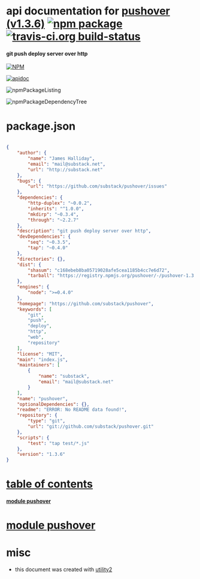 # api documentation for  [pushover (v1.3.6)](https://github.com/substack/pushover)  [![npm package](https://img.shields.io/npm/v/npmdoc-pushover.svg?style=flat-square)](https://www.npmjs.org/package/npmdoc-pushover) [![travis-ci.org build-status](https://api.travis-ci.org/npmdoc/node-npmdoc-pushover.svg)](https://travis-ci.org/npmdoc/node-npmdoc-pushover)
#### git push deploy server over http

[![NPM](https://nodei.co/npm/pushover.png?downloads=true)](https://www.npmjs.com/package/pushover)

[![apidoc](https://npmdoc.github.io/node-npmdoc-pushover/build/screenCapture.buildNpmdoc.browser._2Fhome_2Ftravis_2Fbuild_2Fnpmdoc_2Fnode-npmdoc-pushover_2Ftmp_2Fbuild_2Fapidoc.html.png)](https://npmdoc.github.io/node-npmdoc-pushover/build/apidoc.html)

![npmPackageListing](https://npmdoc.github.io/node-npmdoc-pushover/build/screenCapture.npmPackageListing.svg)

![npmPackageDependencyTree](https://npmdoc.github.io/node-npmdoc-pushover/build/screenCapture.npmPackageDependencyTree.svg)



# package.json

```json

{
    "author": {
        "name": "James Halliday",
        "email": "mail@substack.net",
        "url": "http://substack.net"
    },
    "bugs": {
        "url": "https://github.com/substack/pushover/issues"
    },
    "dependencies": {
        "http-duplex": "~0.0.2",
        "inherits": "^1.0.0",
        "mkdirp": "~0.3.4",
        "through": "~2.2.7"
    },
    "description": "git push deploy server over http",
    "devDependencies": {
        "seq": "~0.3.5",
        "tap": "~0.4.0"
    },
    "directories": {},
    "dist": {
        "shasum": "c168ebeb8ba05719028afe5cea1185b4cc7e6d72",
        "tarball": "https://registry.npmjs.org/pushover/-/pushover-1.3.6.tgz"
    },
    "engines": {
        "node": ">=0.4.0"
    },
    "homepage": "https://github.com/substack/pushover",
    "keywords": [
        "git",
        "push",
        "deploy",
        "http",
        "web",
        "repository"
    ],
    "license": "MIT",
    "main": "index.js",
    "maintainers": [
        {
            "name": "substack",
            "email": "mail@substack.net"
        }
    ],
    "name": "pushover",
    "optionalDependencies": {},
    "readme": "ERROR: No README data found!",
    "repository": {
        "type": "git",
        "url": "git://github.com/substack/pushover.git"
    },
    "scripts": {
        "test": "tap test/*.js"
    },
    "version": "1.3.6"
}
```



# <a name="apidoc.tableOfContents"></a>[table of contents](#apidoc.tableOfContents)

#### [module pushover](#apidoc.module.pushover)



# <a name="apidoc.module.pushover"></a>[module pushover](#apidoc.module.pushover)



# misc
- this document was created with [utility2](https://github.com/kaizhu256/node-utility2)

